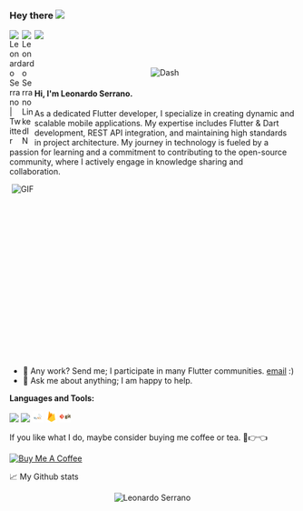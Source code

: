 ### Hey there <img src="https://media.giphy.com/media/hvRJCLFzcasrR4ia7z/giphy.gif" width="25px"> 
<a href="https://twitter.com/lleoserrano">
  <img align="left" alt="Leonardo Serrano | Twitter" width="22px" src="https://github.com/DevLSerrano/DevLSerrano/assets/62712813/0096b968-b17c-4fbd-ace6-5ed9faa88a0a" />
</a>
<a href="https://www.linkedin.com/in/leonardo-serrano-49090097/">
  <img align="left" alt="Leonardo Serrano LinkedIN" width="22px" src="https://github.com/DevLSerrano/DevLSerrano/assets/62712813/b7f68d71-a03c-4755-b1b3-d923cbff7302" />
</a>
 
![](https://visitor-badge.glitch.me/badge?page_id=DevLSerrano.DevLSerrano)

<br />
<p align="center"><img align="center" alt="Dash" src="https://user-images.githubusercontent.com/62712813/149622353-5e6c0e98-debf-4d6e-b594-f04322174864.png" width="300" height="150" />

#### Hi, I'm Leonardo Serrano.
As a dedicated Flutter developer, I specialize in creating dynamic and scalable mobile applications.
My expertise includes Flutter & Dart development, REST API integration, and maintaining high standards in project architecture.
My journey in technology is fueled by a passion for learning and a commitment to contributing to the open-source community, where I actively engage in knowledge sharing and collaboration.


  <img align="right" alt="GIF" src="https://user-images.githubusercontent.com/62712813/149622197-68853b07-fc3a-4808-b9ec-7c9dec69a78e.gif" width="500" height="320" />
  
- 💼 Any work? Send me; I participate in many Flutter communities. [email](mailto:dev.leonardoserrano@gmail.com) :)
- 💬 Ask me about anything; I am happy to help.

**Languages and Tools:**  

<code><img height="20" src="https://user-images.githubusercontent.com/62712813/149622747-f74b8857-de9f-4a1c-937c-33b42c698999.jpg"></code>
<code><img height="20" src="https://user-images.githubusercontent.com/62712813/149622807-3e63b9e8-895d-46e7-a348-84b75e2564a4.png"></code>
<code><img height="20" src="https://raw.githubusercontent.com/github/explore/80688e429a7d4ef2fca1e82350fe8e3517d3494d/topics/mysql/mysql.png"></code>
<code><img height="20" src="https://raw.githubusercontent.com/github/explore/80688e429a7d4ef2fca1e82350fe8e3517d3494d/topics/firebase/firebase.png"></code>
<code><img height="20" src="https://raw.githubusercontent.com/github/explore/80688e429a7d4ef2fca1e82350fe8e3517d3494d/topics/git/git.png"></code>

If you like what I do, maybe consider buying me coffee or tea. 🥺👉👈

<a href="https://www.buymeacoffee.com/leonardoserrano" target="_blank"><img src="https://cdn.buymeacoffee.com/buttons/v2/default-red.png" alt="Buy Me A Coffee" width="150" ></a>

📈 My Github stats

<p align="center"> <img src="https://github-readme-stats.vercel.app/api?username=DevLSerrano&show_icons=true&theme=gotham" alt="Leonardo Serrano" />



